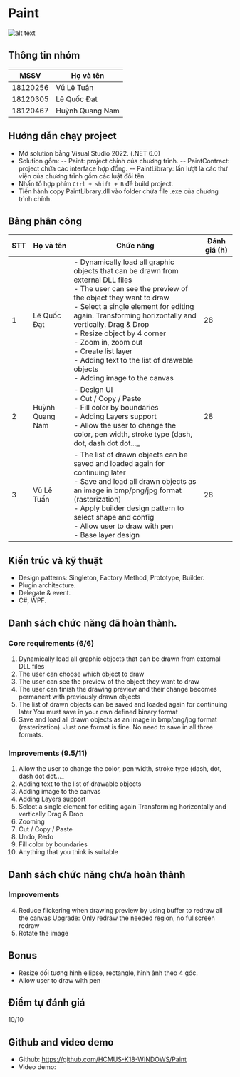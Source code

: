 # Paint

![alt text](https://imgur.com/wmkvJV8)

## Thông tin nhóm

| MSSV     | Họ và tên       |
| -------- | --------------- |
| 18120256 | Vũ Lê Tuấn      |
| 18120305 | Lê Quốc Đạt     |
| 18120467 | Huỳnh Quang Nam |

## Hướng dẫn chạy project

- Mở solution bằng Visual Studio 2022. (.NET 6.0)
- Solution gồm:
  -- Paint: project chính của chương trình.
  -- PaintContract: project chứa các interface hợp đồng.
  -- PaintLibrary: lần lượt là các thư viện của chương trình gồm các luật đổi tên.
- Nhấn tổ hợp phím `Ctrl + shift + B` để build project.
- Tiến hành copy PaintLibrary.dll vào folder chứa file .exe của chương trình chính.

## Bảng phân công

| STT | Họ và tên       | Chức năng                                                                                                                                                                                                                                                                                                                                                                                                                                  | Đánh giá (h) |
| --- | --------------- | ------------------------------------------------------------------------------------------------------------------------------------------------------------------------------------------------------------------------------------------------------------------------------------------------------------------------------------------------------------------------------------------------------------------------------------------ | ------------ |
| 1   | Lê Quốc Đạt     | - Dynamically load all graphic objects that can be drawn from external DLL files <br> - The user can see the preview of the object they want to draw <br> - Select a single element for editing again. Transforming horizontally and vertically. Drag & Drop <br>- Resize object by 4 corner <br> - Zoom in, zoom out <br> - Create list layer <br> - Adding text to the list of drawable objects <br> - Adding image to the canvas | 28           |
| 2   | Huỳnh Quang Nam | - Design UI <br> - Cut / Copy / Paste <br> - Fill color by boundaries <br> - Adding Layers support <br> - Allow the user to change the color, pen width, stroke type (dash, dot, dash dot dot..._ | 28           |
| 3   | Vũ Lê Tuấn      | - The list of drawn objects can be saved and loaded again for continuing later <br> - Save and load all drawn objects as an image in bmp/png/jpg format (rasterization) <br> - Apply builder design pattern to select shape and config <br> - Allow user to draw with pen <br> - Base layer design                                                                                                                                         | 28           |

## Kiến trúc và kỹ thuật

- Design patterns: Singleton, Factory Method, Prototype, Builder.
- Plugin architecture.
- Delegate & event.
- C#, WPF.

## Danh sách chức năng đã hoàn thành.

### Core requirements (6/6)

1.  Dynamically load all graphic objects that can be drawn from external DLL files
2.  The user can choose which object to draw
3.  The user can see the preview of the object they want to draw
4.  The user can finish the drawing preview and their change becomes permanent with previously drawn objects
5.  The list of drawn objects can be saved and loaded again for continuing later
    You must save in your own defined binary format
6.  Save and load all drawn objects as an image in bmp/png/jpg format (rasterization). Just one format is fine. No need to save in all three formats.

### Improvements (9.5/11)

1.  Allow the user to change the color, pen width, stroke type (dash, dot, dash dot dot...\_
2.  Adding text to the list of drawable objects
3.  Adding image to the canvas
5.  Adding Layers support
6.  Select a single element for editing again
    Transforming horizontally and vertically
    Drag & Drop
7.  Zooming
8.  Cut / Copy / Paste
9.  Undo, Redo
10. Fill color by boundaries
11. Anything that you think is suitable

## Danh sách chức năng chưa hoàn thành

### Improvements

4. Reduce flickering when drawing preview by using buffer to redraw all the canvas
    Upgrade: Only redraw the needed region, no fullscreen redraw
6. Rotate the image


## Bonus

- Resize đối tượng hình ellipse, rectangle, hình ảnh theo 4 góc.
- Allow user to draw with pen

## Điểm tự đánh giá

10/10

## Github and video demo

- Github: https://github.com/HCMUS-K18-WINDOWS/Paint
- Video demo:
